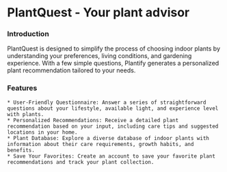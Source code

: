 # PlantQuest - Your plant advisor



### Introduction
PlantQuest is designed to simplify the process of choosing indoor plants by understanding your preferences, living conditions, and gardening experience. With a few simple questions, Plantify generates a personalized plant recommendation tailored to your needs.



### Features
    * User-Friendly Questionnaire: Answer a series of straightforward questions about your lifestyle, available light, and experience level with plants.
    * Personalized Recommendations: Receive a detailed plant recommendation based on your input, including care tips and suggested locations in your home.
    * Plant Database: Explore a diverse database of indoor plants with information about their care requirements, growth habits, and benefits.
    * Save Your Favorites: Create an account to save your favorite plant recommendations and track your plant collection.

